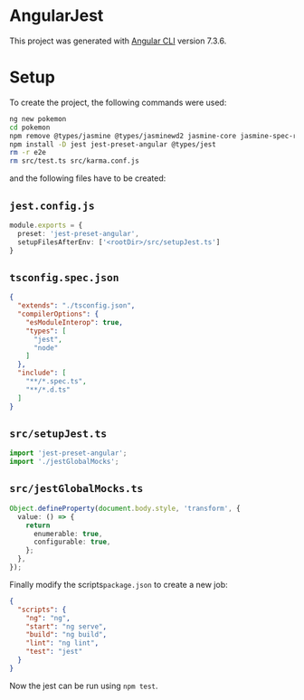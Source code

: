 # AngularJest

This project was generated with [Angular CLI](https://github.com/angular/angular-cli) version 7.3.6.

# Setup

To create the project, the following commands were used:

```bash
ng new pokemon
cd pokemon
npm remove @types/jasmine @types/jasminewd2 jasmine-core jasmine-spec-reporter karma karma-chrome-launcher karma-coverage-istanbul-reporter karma-jasmine karma-jasmine-html-reporter protractor
npm install -D jest jest-preset-angular @types/jest
rm -r e2e
rm src/test.ts src/karma.conf.js
```

and the following files have to be created:

## `jest.config.js`
```ts
module.exports = {
  preset: 'jest-preset-angular',
  setupFilesAfterEnv: ['<rootDir>/src/setupJest.ts']
}
```

## `tsconfig.spec.json`
```json
{
  "extends": "./tsconfig.json",
  "compilerOptions": {
    "esModuleInterop": true,
    "types": [
      "jest",
      "node"
    ]
  },
  "include": [
    "**/*.spec.ts",
    "**/*.d.ts"
  ]
}
```

## `src/setupJest.ts`
```ts
import 'jest-preset-angular';
import './jestGlobalMocks';
```

## `src/jestGlobalMocks.ts`
```ts
Object.defineProperty(document.body.style, 'transform', {
  value: () => {
    return 
      enumerable: true,
      configurable: true,
    };
  },
});
```

Finally modify the scripts`package.json` to create a new job:
```json
{
  "scripts": {
    "ng": "ng",
    "start": "ng serve",
    "build": "ng build",
    "lint": "ng lint",
    "test": "jest"
  }
}
```

Now the jest can be run using `npm test`.



